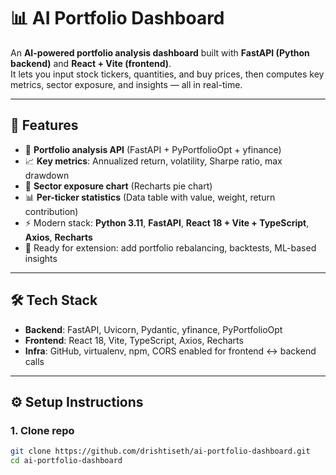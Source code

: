 ﻿# 📊 AI Portfolio Dashboard

An **AI-powered portfolio analysis dashboard** built with **FastAPI (Python backend)** and **React + Vite (frontend)**.  
It lets you input stock tickers, quantities, and buy prices, then computes key metrics, sector exposure, and insights — all in real-time.

---

## 🚀 Features
- 🔎 **Portfolio analysis API** (FastAPI + PyPortfolioOpt + yfinance)
- 📈 **Key metrics**: Annualized return, volatility, Sharpe ratio, max drawdown
- 🥧 **Sector exposure chart** (Recharts pie chart)
- 📊 **Per-ticker statistics** (Data table with value, weight, return contribution)
- ⚡ Modern stack: **Python 3.11**, **FastAPI**, **React 18 + Vite + TypeScript**, **Axios**, **Recharts**
- 🎯 Ready for extension: add portfolio rebalancing, backtests, ML-based insights

---

## 🛠️ Tech Stack
- **Backend**: FastAPI, Uvicorn, Pydantic, yfinance, PyPortfolioOpt  
- **Frontend**: React 18, Vite, TypeScript, Axios, Recharts  
- **Infra**: GitHub, virtualenv, npm, CORS enabled for frontend ↔ backend calls  

---

## ⚙️ Setup Instructions

### 1. Clone repo
```bash
git clone https://github.com/drishtiseth/ai-portfolio-dashboard.git
cd ai-portfolio-dashboard